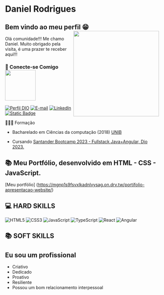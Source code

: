 
# Daniel Rodrigues   

<div>
    <h2>Bem vindo ao meu perfil 😁 <img align='right' src="https://media.giphy.com/media/vWst8QUOKAot6MHEZe/giphy.gif" width="280"></h2>
</div>
    <div>   
        <p>
        Olá comunidade!!! Me chamo Daniel. Muito obrigado pela visita, é uma prazer te receber aqui!!! 
       </p>     
    </div> 

  

<div>
    <h3>📱 Conecte-se Comigo  <img src='https://raw.githubusercontent.com/ShahriarShafin/ShahriarShafin/main/Assets/handshake.gif' width="100px">   </h3>
</div>

<div> 

[![Perfil DIO](https://img.shields.io/badge/-Meu%20Perfil%20na%20DIO-30A3DC?style=for-the-badge)](https://web.dio.me/users/danieldos_sr/)
[![E-mail](https://img.shields.io/badge/-Email-000?style=for-the-badge&logo=microsoft-outlook&logoColor=E94D5F)](mailto:danieldos.sr@gmail.com)
 [![LinkedIn](https://img.shields.io/badge/LinkedIn-000?style=for-the-badge&logo=linkedin&logoColor=0E76A8)](https://www.linkedin.com/in/daniel-dos-santos-rodrigues-1b558379/)
  [![Static Badge](https://img.shields.io/badge/GitHub-000?logo=github)](https://github.com/Danieldsr89)  
 </div> 


 👨🏼‍🎓 Formação

- Bacharelado em Ciências da computação (2018) [UNIB](https://www.ibirapuera.br/)

- Cursando  [Santander Bootcamp 2023 - Fullstack Java+Angular, Dio 2023.](https://web.dio.me/track/santander-bootcamp-2023-fullstack-java-angular)


 ## 📚 Meu Portfólio, desenvolvido em HTML - CSS - JavaScript. 

 [Meu portfólio] (https://mgnp1s9fsvxlkadnlvysag.on.drv.tw/portifolio-apresentacao-website/) 
 
## 💻 HARD SKILLS  

![HTML5](https://img.shields.io/badge/HTML5-000?style=for-the-badge&logo=html5)
![CSS3](https://img.shields.io/badge/CSS3-000?style=for-the-badge&logo=css3&logoColor=264CE4)
![JavaScript](https://img.shields.io/badge/JavaScript-000?style=for-the-badge&logo=javascript)
![TypeScript](https://img.shields.io/badge/TypeScript-000?style=for-the-badge&logo=typescript)
![React](https://img.shields.io/badge/React-000?style=for-the-badge&logo=react)
![Angular](https://img.shields.io/badge/Angular-000?style=for-the-badge&logo=angular&logoColor=C3002F)

## 📚 SOFT SKILLS
## Eu sou um profissional 
- Criativo
- Dedicado
- Proativo
- Resiliente 
- Possou um bom relacionamento interpessoal






